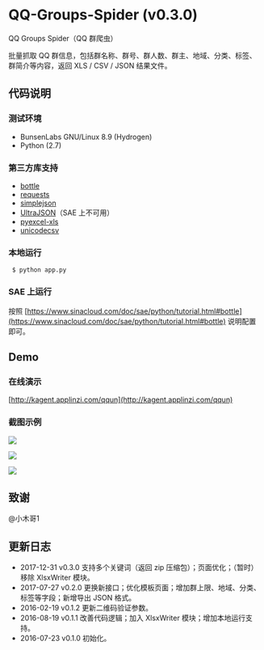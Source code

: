 # QQ-Groups-Spider (v0.3.0)

QQ Groups Spider（QQ 群爬虫）

批量抓取 QQ 群信息，包括群名称、群号、群人数、群主、地域、分类、标签、群简介等内容，返回 XLS / CSV / JSON 结果文件。

## 代码说明

### 测试环境

* BunsenLabs GNU/Linux 8.9 (Hydrogen)
* Python (2.7)

### 第三方库支持

* [bottle](http://bottlepy.org/)
* [requests](http://python-requests.org)
* [simplejson](https://github.com/simplejson/simplejson)
* [UltraJSON](https://github.com/esnme/ultrajson)（SAE 上不可用）
* [pyexcel-xls](https://github.com/pyexcel/pyexcel-xls)
* [unicodecsv](https://github.com/jdunck/python-unicodecsv)


### 本地运行

``` $ python app.py```


### SAE 上运行

按照 [https://www.sinacloud.com/doc/sae/python/tutorial.html#bottle](https://www.sinacloud.com/doc/sae/python/tutorial.html#bottle) 说明配置即可。


## Demo

### 在线演示

[http://kagent.applinzi.com/qqun](http://kagent.applinzi.com/qqun)

### 截图示例


![](https://raw.githubusercontent.com/caspartse/QQ-Groups-Spider/master/screenshots/screenshot_01.png)


![](https://raw.githubusercontent.com/caspartse/QQ-Groups-Spider/master/screenshots/screenshot_02.png)


![](https://raw.githubusercontent.com/caspartse/QQ-Groups-Spider/master/screenshots/screenshot_03.png)

## 致谢

@小木哥1

## 更新日志

* 2017-12-31  v0.3.0 支持多个关键词（返回 zip 压缩包）；页面优化；（暂时）移除 XlsxWriter 模块。
* 2017-07-27  v0.2.0 更换新接口；优化模板页面；增加群上限、地域、分类、标签等字段；新增导出 JSON 格式。
* 2016-02-19  v0.1.2 更新二维码验证参数。
* 2016-08-19  v0.1.1 改善代码逻辑；加入 XlsxWriter 模块；增加本地运行支持。
* 2016-07-23  v0.1.0 初始化。
